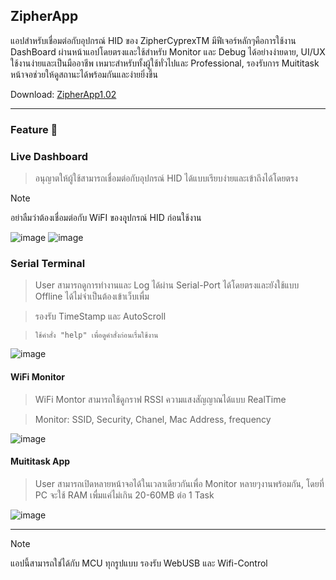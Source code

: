  ## ZipherApp
แอปสำหรับเชื่อมต่อกับอุปกรณ์ HID ของ ZipherCyprexTM มีฟีเจอร์หลักๆคือการใช้งาน DashBoard ผ่านหน้าแอปโดยตรงและใช้สำหรับ Monitor และ Debug ได้อย่างง่ายดาย, UI/UX ใช้งานง่ายและเป็นมืออาชีพ เหมาะสำหรับทั้งผู้ใช้ทั่วไปและ Professional, รองรับการ Muititask หน้าจอช่วยให้ดูสถานะได้พร้อมกันและง่ายยิ่งขึ้น


Download: [ZipherApp1.02](https://github.com/ZipherCyprex/ZipherApp/releases/tag/1.0.2)


---

### Feature 🎱
### Live Dashboard
> อนุญาตให้ผู้ใช้สามารถเชื่อมต่อกับอุปกรณ์ HID ได้แบบเรียบง่ายและเข้าถึงได้โดยตรง

> [!NOTE]
>
> อย่าลืมว่าต้องเชื่อมต่อกับ WiFI ของอุุปกรณ์ HID ก่อนใช้งาน

![image](https://github.com/user-attachments/assets/9a69fbee-dab2-4f58-bf7d-fea9f9aac24d)
![image](https://github.com/user-attachments/assets/6c72b247-c729-45ea-9299-227e640bc081)





### Serial Terminal
> User สามารถดูการทำงานและ Log ได้ผ่าน Serial-Port ได้โดยตรงและยังใช้แบบ Offline ได้ไม่จำเป็นต้องเข้าเว็บเพื่ม

> รองรับ TimeStamp และ AutoScroll

> `ใช้คำสั่ง "help" เพื่อดูคำสั่งก่อนเรื่มใช้งาน`

![image](https://github.com/user-attachments/assets/4400f203-97a6-4bfc-b5cb-ffb61f40414b)



#### WiFi Monitor
> WiFi Montor สามารถใช้ดูกราฟ RSSI ความแสงสัญญาณได้แบบ RealTime

> Monitor: SSID, Security, Chanel, Mac Address, frequency

![image](https://github.com/user-attachments/assets/9399d659-15d8-442d-bbca-3a80bd6064c9)



#### Muititask App
> User สามารถเปิดหลายหน้าจอได้ในเวลาเดียวกันเพื่อ Monitor หลายๆงานพร้อมกัน, โดยที่ PC จะใช้ RAM เพื่มแค่ไม่เกิน 20-60MB ต่อ 1 Task

![image](https://github.com/user-attachments/assets/17b13d29-28e6-4415-bd56-23859e568630)


--- 
> [!NOTE]
>
> แอปนี้สามารถใช่ได้กับ MCU ทุกรูปแบบ รองรับ WebUSB และ Wifi-Control
